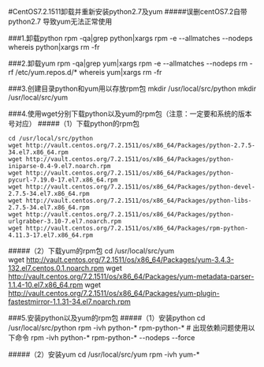 #CentOS7.2.1511卸载并重新安装python2.7及yum
#####误删centOS7.2自带python2.7 导致yum无法正常使用

###1.卸载python
    rpm -qa|grep python|xargs rpm -e --allmatches --nodeps
    whereis python|xargs rm -fr

###2.卸载yum
    rpm -qa|grep yum|xargs rpm -e --allmatches --nodeps
    rm -rf /etc/yum.repos.d/*
    whereis yum|xargs rm -fr
    
###3.创建目录python和yum用以存放rpm包
    mkdir /usr/local/src/python
    mkdir /usr/local/src/yum
    
###4.使用wget分别下载python以及yum的rpm包（注意：一定要和系统的版本号对应）
#####（1）下载python的rpm包

    cd /usr/local/src/python
    wget http://vault.centos.org/7.2.1511/os/x86_64/Packages/python-2.7.5-34.el7.x86_64.rpm
    wget http://vault.centos.org/7.2.1511/os/x86_64/Packages/python-iniparse-0.4-9.el7.noarch.rpm
    wget http://vault.centos.org/7.2.1511/os/x86_64/Packages/python-pycurl-7.19.0-17.el7.x86_64.rpm
    wget http://vault.centos.org/7.2.1511/os/x86_64/Packages/python-devel-2.7.5-34.el7.x86_64.rpm
    wget http://vault.centos.org/7.2.1511/os/x86_64/Packages/python-libs-2.7.5-34.el7.x86_64.rpm
    wget http://vault.centos.org/7.2.1511/os/x86_64/Packages/python-urlgrabber-3.10-7.el7.noarch.rpm
    wget http://vault.centos.org/7.2.1511/os/x86_64/Packages/rpm-python-4.11.3-17.el7.x86_64.rpm

#####（2）下载yum的rpm包
    cd /usr/local/src/yum        
    wget http://vault.centos.org/7.2.1511/os/x86_64/Packages/yum-3.4.3-132.el7.centos.0.1.noarch.rpm
    wget http://vault.centos.org/7.2.1511/os/x86_64/Packages/yum-metadata-parser-1.1.4-10.el7.x86_64.rpm
    wget http://vault.centos.org/7.2.1511/os/x86_64/Packages/yum-plugin-fastestmirror-1.1.31-34.el7.noarch.rpm

###5.安装python以及yum的rpm包
#####（1）安装python
    cd /usr/local/src/python
    rpm -ivh python-*   rpm-python-*
    # 出现依赖问题使用以下命令
    rpm -ivh python-*   rpm-python-* --nodeps --force
    
#####（2）安装yum
    cd /usr/local/src/yum 
    rpm -ivh yum-* 
